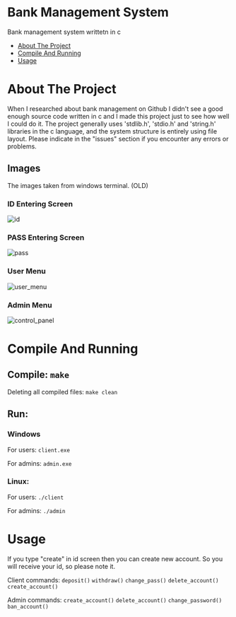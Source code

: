 # Bank Management System
Bank management system writtetn in c

* [About The Project](#about-the-project)
* [Compile And Running](#compile-and-running)
* [Usage](#usage)

# About The Project
When I researched about bank management on Github I didn't see a good enough source code written in c and I made this project just to see how well I could do it. The project generally uses 'stdlib.h', 'stdio.h' and 'string.h' libraries in the c language, and the system structure is entirely using file layout. Please indicate in the "issues" section if you encounter any errors or problems.

## Images
The images taken from windows terminal. (OLD)

### ID Entering Screen
![id](https://user-images.githubusercontent.com/77579421/121190327-9dd97300-c873-11eb-85bd-437bf9df8fdf.PNG)

### PASS Entering Screen
![pass](https://user-images.githubusercontent.com/77579421/121190330-9fa33680-c873-11eb-96dd-f2b9f2299243.PNG)

### User Menu
![user_menu](https://user-images.githubusercontent.com/77579421/121190337-a03bcd00-c873-11eb-9dde-57b3440ebb3a.PNG)

### Admin Menu
![control_panel](https://user-images.githubusercontent.com/77579421/121190345-a2059080-c873-11eb-96e0-4a72a67d5a70.PNG)


# Compile And Running

## Compile: ` make `

Deleting all compiled files: ` make clean `

## Run: 

### Windows

For users: ` client.exe ` 

For admins: ` admin.exe `

### Linux: 

For users: ` ./client ` 

For admins: ` ./admin `

# Usage
If you type "create" in id screen then you can create new account. So you will receive your id, so please note it.

Client commands: ` deposit() ` ` withdraw() ` ` change_pass() ` ` delete_account() ` ` create_account() `

Admin commands: ` create_account() ` ` delete_account() ` ` change_password() ` ` ban_account() `
